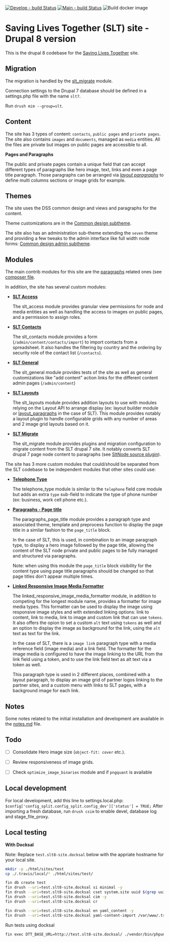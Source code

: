 [![Develop - build Status](https://travis-ci.com/UN-OCHA/slt8-site.svg?token=q5DydpJDYUBJoayLktvd&branch=develop)](https://travis-ci.com/UN-OCHA/slt8-site)
[![Main - build Status](https://travis-ci.com/UN-OCHA/slt8-site.svg?token=q5DydpJDYUBJoayLktvd&branch=main)](https://travis-ci.com/UN-OCHA/slt8-site)
![Build docker image](https://github.com/UN-OCHA/slt8-site/workflows/Build%20docker%20image/badge.svg)

Saving Lives Together (SLT) site - Drupal 8 version
===================================================

This is the drupal 8 codebase for the [Saving Lives Together](https://savinglivestogether.unocha.org) site.

Migration
---------

The migration is handled by the [slt_migrate](html/modules/custom/slt_migrate)
module.

Connection settings to the Drupal 7 database should be defined in a settings.php
file with the name `slt7`.

Run `drush mim --group=slt`.

Content
-------

The site has 3 types of content: `contacts`, `public pages` and `private pages`.
The site also contains `images` and `documents`, managed as `media` entities.
All the files are private but images on public pages are accessible to all.

**Pages and Paragraphs**

The public and private pages contain a unique field that can accept different
types of paragraphs like hero image, text, links and even a page title
paragraph. Those paragraphs can be arranged via [*layout paragraphs*](https://www.drupal.org/project/layout_paragraphs) to define
multi columns sections or image grids for example.

Themes
------

The site uses the DSS common design and views and paragraphs for the content.

Theme customizations are in the
[Common design subtheme](html/themes/custom/common_design_subtheme).

The site also has an administration sub-theme extending the `seven` theme and
providing a few tweaks to the admin interface like full width node forms:
[Common design admin subtheme](html/themes/custom/common_design_admin_subtheme).

Modules
-------

The main contrib modules for this site are the [paragraphs](https://www.drupal.org/project/paragraphs) related ones (see
[composer file](composer.json).

In addition, the site has several custom modules:

- [**SLT Access**](html/modules/custom/slt_access)

  The slt_access module provides granular view permissions for node and media
  entities as well as handling the access to images on public pages, and a
  permission to assign roles.

- [**SLT Contacts**](html/modules/custom/slt_contacts)

  The slt_contacts module provides a form (`/admin/content/contacts/import`) to
  import contacts from a spreadsheet. It also handles the filtering by country
  and the ordering by security role of the contact list (`/contacts`).

- [**SLT General**](html/modules/custom/slt_general)

  The slt_general module provides tests of the site as well as general
  customizations like "add content" action links for the different content
  admin pages (`/admin/content`)

- [**SLT Layouts**](html/modules/custom/slt_layouts)

  The slt_layouts module provides addition layouts to use with modules relying
  on the Layout API to arrange display (ex: layout builder module or
  [layout_paragraphs](https://www.drupal.org/project/layout_paragraphs) in the
  case of SLT). This module provides notably a layout plugin to handle
  configurable grids with any number of areas and 2 image grid layouts based on
  it.

- [**SLT Migrate**](html/modules/custom/slt_migrate)

  The slt_migrate module provides plugins and migration configuration to migrate
  content from the SLT drupal 7 site. It notably converts SLT drupal 7 page
  node content to paragraphs (see [SltNode source plugin](html/modules/custom/slt_migrate/src/Plugin/migrate/source/SltNode.php)).

The site has 3 more custom modules that could/should be separated from the SLT
codebase to be independent modules that other sites could use:

- [**Telephone Type**](html/modules/custom/telephone_type)

  The telephone_type module is similar to the `telephone` field core module but
  adds an extra `type` sub-field to indicate the type of phone number (ex:
  business, work cell phone etc.).

- [**Paragraphs - Page title**](html/modules/custom/paragraphs_page_title)

  The paragraphs_page_title module provides a paragraph type and associated
  theme, template and preprocess function to display the page title in a
  similar fashion to the `page_title` block.

  In the case of SLT, this is used, in combination to an image paragraph type,
  to display a hero image followed by the page title, allowing the content of
  the SLT node private and public pages to be fully managed and structured via
  paragraphs.

  Note: when using this module the `page_title` block visibility for the
  content type using page title paragraphs should be changed so that page titles
  don't appear multiple times.

- [**Linked Responsive Image Media Formatter**](html/modules/custom/linked_responsive_image_media_formatter)

  The linked_responsive_image_media_formatter module, in addition to competing
  for the longest module name, provides a formatter for image media types. This
  formatter can be used to display the image using responsive image styles and
  with extended linking options: link to content, link to media, link to image
  and custom link that can use `tokens`. It also offers the opion to set a
  custom `alt` text using `tokens` as well and an option to display the image
  as background for the link, using the `alt` text as text for the link.

  In the case of SLT, there is a `image link` paragraph type with a media
  reference field (image media) and a link field. The formatter for the image
  media is configured to have the image linking to the URL from the link field
  using a token, and to use the link field text as alt text via a token as well.

  This paragraph type is used in 2 different places, combined with a layout
  paragraph, to display an image grid of partner logos linking to the partner
  sites, and a custom menu with links to SLT pages, with a background image for
  each link.


Notes
-----

Some notes related to the initial installation and development are available in
the [notes.md](notes.md) file.

Todo
----

- [ ] Consolidate Hero image size (`object-fit: cover` etc.).
- [ ] Review responsiveness of image grids.
- [ ] Check `optimize_image_binaries` module and if `pngquant` is available


Local development
-------------

For local development, add this line to settings.local.php:
`$config['config_split.config_split.config_dev']['status'] = TRUE;`
After importing a fresh database, run `drush csim` to enable devel, database
log and stage_file_proxy.

Local testing
-------------

**With Docksal**

Note: Replace `test.slt8-site.docksal` below with the appriate hostname for
your local site.

```bash
mkdir -p ./html/sites/test
cp ./.travis/local/* ./html/sites/test/

fin db create test
fin drush --uri=test.slt8-site.docksal si minimal -y
fin drush --uri=test.slt8-site.docksal cset system.site uuid $(grep uuid ./config/system.site.yml | awk '{print $2}') -y
fin drush --uri=test.slt8-site.docksal cim -y
fin drush --uri=test.slt8-site.docksal cr

fin drush --uri=test.slt8-site.docksal en yaml_content -y
fin drush --uri=test.slt8-site.docksal yaml-content-import /var/www/.travis/
```

Run tests using docksal

```bash
fin exec DTT_BASE_URL=http://test.slt8-site.docksal/ ./vendor/bin/phpunit --debug --colors --testsuite=existing-site,existing-site-javascript --printer '\Drupal\Tests\Listeners\HtmlOutputPrinter'
```
